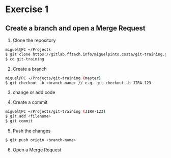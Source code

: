 # Exercise 1

## Create a branch and open a Merge Request

1. Clone the repository

```bash
miguel@PC ~/Projects
$ git clone https://gitlab.fftech.info/miguelpinto.costa/git-training.git
$ cd git-training
```

2. Create a branch

```bash
miguel@PC ~/Projects/git-training (master)
$ git checkout –b <branch-name> // e.g. git checkout –b JIRA-123
```

3. change or add code

4. Create a commit

```bash
miguel@PC ~/Projects/git-training (JIRA-123)
$ git add <filename>
$ git commit
```

5. Push the changes

```bash
$ git push origin <branch-name>
```

6. Open a Merge Request
